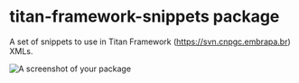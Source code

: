 # titan-framework-snippets package

A set of snippets to use in Titan Framework (https://svn.cnpgc.embrapa.br) XMLs.

![A screenshot of your package](https://f.cloud.github.com/assets/69169/2290250/c35d867a-a017-11e3-86be-cd7c5bf3ff9b.gif)

